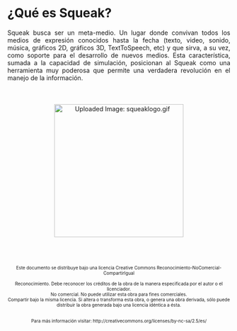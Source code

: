 # ¿Qué es Squeak?

<div style="text-align: justify;">
Squeak busca ser un meta-medio. Un lugar donde convivan todos
los medios de expresión conocidos hasta la fecha (texto, video, sonido,
música, gráficos 2D, gráficos 3D, TextToSpeech, etc) y que sirva, a su
vez, como soporte para el desarrollo de nuevos medios. Esta
característica, sumada a la capacidad de simulación, posicionan al
Squeak como una herramienta muy poderosa que permite una verdadera
revolución en el manejo de la información.<br /></div><br /><div style="text-align: center;"><br />
<br />
<center><img width="292" height="300" alt="Uploaded Image: squeaklogo.gif" src="http://swiki.agro.uba.ar/small_land/uploads/squeaklogo.gif" /><br /><br /><br /><font size="1"></font><br />
<font size="1"><br />Este documento se distribuye bajo una licencia Creative Commons Reconocimiento-NoComercial-CompartirIgual<br />
<br />Reconocimiento. Debe reconocer los créditos de la obra de la manera especificada por el autor o el licenciador.<br />No comercial. No puede utilizar esta obra para fines comerciales.<br />Compartir bajo la misma licencia. Si altera o transforma esta obra, o
genera una obra derivada, sólo puede distribuir la obra generada bajo
una licencia idéntica a ésta.<br />
<br />
<br />
Para más información visitar: http://creativecommons.org/licenses/by-nc-sa/2.5/es/</font><br /></center></div>
